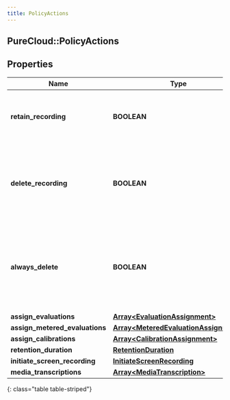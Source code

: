 ```yaml
---
title: PolicyActions
---
```

## PureCloud::PolicyActions

## Properties

|Name | Type | Description | Notes|
|------------ | ------------- | ------------- | -------------|
| **retain_recording** | **BOOLEAN** | true to retain the recording associated with the conversation. Default &#x3D; true | [optional] |
| **delete_recording** | **BOOLEAN** | true to delete the recording associated with the conversation. If retainRecording &#x3D; true, this will be ignored. Default &#x3D; false | [optional] |
| **always_delete** | **BOOLEAN** | true to delete the recording associated with the conversation regardless of the values of retainRecording or deleteRecording. Default &#x3D; false | [optional] |
| **assign_evaluations** | [**Array&lt;EvaluationAssignment&gt;**](EvaluationAssignment.html) |  | [optional] |
| **assign_metered_evaluations** | [**Array&lt;MeteredEvaluationAssignment&gt;**](MeteredEvaluationAssignment.html) |  | [optional] |
| **assign_calibrations** | [**Array&lt;CalibrationAssignment&gt;**](CalibrationAssignment.html) |  | [optional] |
| **retention_duration** | [**RetentionDuration**](RetentionDuration.html) |  | [optional] |
| **initiate_screen_recording** | [**InitiateScreenRecording**](InitiateScreenRecording.html) |  | [optional] |
| **media_transcriptions** | [**Array&lt;MediaTranscription&gt;**](MediaTranscription.html) |  | [optional] |
{: class="table table-striped"}


